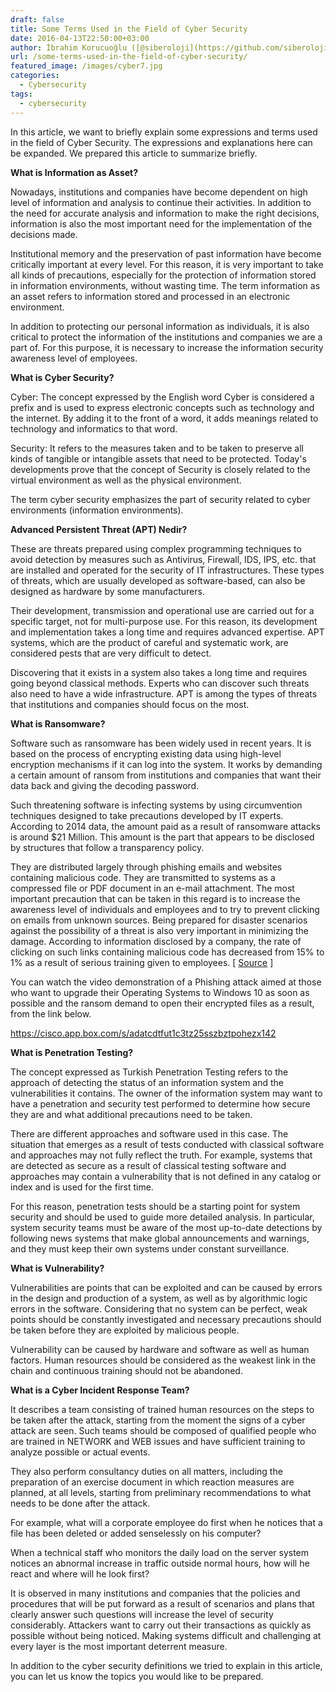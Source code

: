 ```yaml
---
draft: false
title: Some Terms Used in the Field of Cyber ​​Security
date: 2016-04-13T22:50:00+03:00
author: İbrahim Korucuoğlu ([@siberoloji](https://github.com/siberoloji))
url: /some-terms-used-in-the-field-of-cyber-security/
featured_image: /images/cyber7.jpg
categories:
  - Cybersecurity
tags:
  - cybersecurity
---
```



In this article, we want to briefly explain some expressions and terms used in the field of Cyber ​​Security. The expressions and explanations here can be expanded. We prepared this article to summarize briefly.



**What is Information as Asset?**



Nowadays, institutions and companies have become dependent on high level of information and analysis to continue their activities. In addition to the need for accurate analysis and information to make the right decisions, information is also the most important need for the implementation of the decisions made.



Institutional memory and the preservation of past information have become critically important at every level. For this reason, it is very important to take all kinds of precautions, especially for the protection of information stored in information environments, without wasting time. The term information as an asset refers to information stored and processed in an electronic environment.



In addition to protecting our personal information as individuals, it is also critical to protect the information of the institutions and companies we are a part of. For this purpose, it is necessary to increase the information security awareness level of employees.



**What is Cyber ​​Security?**



Cyber: The concept expressed by the English word Cyber ​​is considered a prefix and is used to express electronic concepts such as technology and the internet. By adding it to the front of a word, it adds meanings related to technology and informatics to that word.



Security: It refers to the measures taken and to be taken to preserve all kinds of tangible or intangible assets that need to be protected. Today's developments prove that the concept of Security is closely related to the virtual environment as well as the physical environment.



The term cyber security emphasizes the part of security related to cyber environments (information environments).



**Advanced Persistent Threat (APT) Nedir?**



These are threats prepared using complex programming techniques to avoid detection by measures such as Antivirus, Firewall, IDS, IPS, etc. that are installed and operated for the security of IT infrastructures. These types of threats, which are usually developed as software-based, can also be designed as hardware by some manufacturers.



Their development, transmission and operational use are carried out for a specific target, not for multi-purpose use. For this reason, its development and implementation takes a long time and requires advanced expertise. APT systems, which are the product of careful and systematic work, are considered pests that are very difficult to detect.



Discovering that it exists in a system also takes a long time and requires going beyond classical methods. Experts who can discover such threats also need to have a wide infrastructure. APT is among the types of threats that institutions and companies should focus on the most.



**What is Ransomware?**



Software such as ransomware has been widely used in recent years. It is based on the process of encrypting existing data using high-level encryption mechanisms if it can log into the system. It works by demanding a certain amount of ransom from institutions and companies that want their data back and giving the decoding password.



Such threatening software is infecting systems by using circumvention techniques designed to take precautions developed by IT experts. According to 2014 data, the amount paid as a result of ransomware attacks is around $21 Million. This amount is the part that appears to be disclosed by structures that follow a transparency policy.



They are distributed largely through phishing emails and websites containing malicious code. They are transmitted to systems as a compressed file or PDF document in an e-mail attachment. The most important precaution that can be taken in this regard is to increase the awareness level of individuals and employees and to try to prevent clicking on emails from unknown sources. Being prepared for disaster scenarios against the possibility of a threat is also very important in minimizing the damage. According to information disclosed by a company, the rate of clicking on such links containing malicious code has decreased from 15% to 1% as a result of serious training given to employees. [ <a href="http://www.wired.com/2016/03/ransomware-why-hospitals-are-the-perfect-targets/?utm_content=25900131/" target="_blank" rel="noreferrer noopener">Source</a> ]



You can watch the video demonstration of a Phishing attack aimed at those who want to upgrade their Operating Systems to Windows 10 as soon as possible and the ransom demand to open their encrypted files as a result, from the link below.



<a href="https://cisco.app.box.com/s/adatcdtfut1c3tz25sszbztpohezx142">https://cisco.app.box.com/s/adatcdtfut1c3tz25sszbztpohezx142</a>



**What is Penetration Testing?**



The concept expressed as Turkish Penetration Testing refers to the approach of detecting the status of an information system and the vulnerabilities it contains. The owner of the information system may want to have a penetration and security test performed to determine how secure they are and what additional precautions need to be taken.



There are different approaches and software used in this case. The situation that emerges as a result of tests conducted with classical software and approaches may not fully reflect the truth. For example, systems that are detected as secure as a result of classical testing software and approaches may contain a vulnerability that is not defined in any catalog or index and is used for the first time.



For this reason, penetration tests should be a starting point for system security and should be used to guide more detailed analysis. In particular, system security teams must be aware of the most up-to-date detections by following news systems that make global announcements and warnings, and they must keep their own systems under constant surveillance.



**What is Vulnerability?**



Vulnerabilities are points that can be exploited and can be caused by errors in the design and production of a system, as well as by algorithmic logic errors in the software. Considering that no system can be perfect, weak points should be constantly investigated and necessary precautions should be taken before they are exploited by malicious people.



Vulnerability can be caused by hardware and software as well as human factors. Human resources should be considered as the weakest link in the chain and continuous training should not be abandoned.



**What is a Cyber ​​Incident Response Team?**



It describes a team consisting of trained human resources on the steps to be taken after the attack, starting from the moment the signs of a cyber attack are seen. Such teams should be composed of qualified people who are trained in NETWORK and WEB issues and have sufficient training to analyze possible or actual events.



They also perform consultancy duties on all matters, including the preparation of an exercise document in which reaction measures are planned, at all levels, starting from preliminary recommendations to what needs to be done after the attack.



For example, what will a corporate employee do first when he notices that a file has been deleted or added senselessly on his computer?



When a technical staff who monitors the daily load on the server system notices an abnormal increase in traffic outside normal hours, how will he react and where will he look first?



It is observed in many institutions and companies that the policies and procedures that will be put forward as a result of scenarios and plans that clearly answer such questions will increase the level of security considerably. Attackers want to carry out their transactions as quickly as possible without being noticed. Making systems difficult and challenging at every layer is the most important deterrent measure.



In addition to the cyber security definitions we tried to explain in this article, you can let us know the topics you would like to be prepared.
